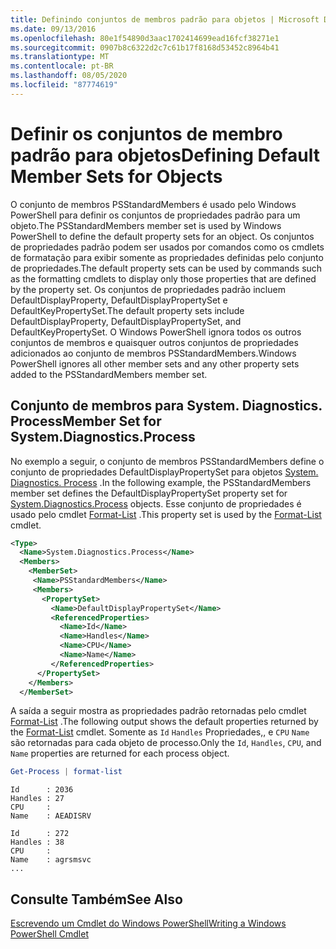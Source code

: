 ```yaml
---
title: Definindo conjuntos de membros padrão para objetos | Microsoft Docs
ms.date: 09/13/2016
ms.openlocfilehash: 80e1f54890d3aac1702414699ead16fcf38271e1
ms.sourcegitcommit: 0907b8c6322d2c7c61b17f8168d53452c8964b41
ms.translationtype: MT
ms.contentlocale: pt-BR
ms.lasthandoff: 08/05/2020
ms.locfileid: "87774619"
---
```

# <a name="defining-default-member-sets-for-objects"></a><span data-ttu-id="38d55-102">Definir os conjuntos de membro padrão para objetos</span><span class="sxs-lookup"><span data-stu-id="38d55-102">Defining Default Member Sets for Objects</span></span>

<span data-ttu-id="38d55-103">O conjunto de membros PSStandardMembers é usado pelo Windows PowerShell para definir os conjuntos de propriedades padrão para um objeto.</span><span class="sxs-lookup"><span data-stu-id="38d55-103">The PSStandardMembers member set is used by Windows PowerShell to define the default property sets for an object.</span></span> <span data-ttu-id="38d55-104">Os conjuntos de propriedades padrão podem ser usados por comandos como os cmdlets de formatação para exibir somente as propriedades definidas pelo conjunto de propriedades.</span><span class="sxs-lookup"><span data-stu-id="38d55-104">The default property sets can be used by commands such as the formatting cmdlets to display only those properties that are defined by the property set.</span></span> <span data-ttu-id="38d55-105">Os conjuntos de propriedades padrão incluem DefaultDisplayProperty, DefaultDisplayPropertySet e DefaultKeyPropertySet.</span><span class="sxs-lookup"><span data-stu-id="38d55-105">The default property sets include DefaultDisplayProperty, DefaultDisplayPropertySet, and DefaultKeyPropertySet.</span></span> <span data-ttu-id="38d55-106">O Windows PowerShell ignora todos os outros conjuntos de membros e quaisquer outros conjuntos de propriedades adicionados ao conjunto de membros PSStandardMembers.</span><span class="sxs-lookup"><span data-stu-id="38d55-106">Windows PowerShell ignores all other member sets and any other property sets added to the PSStandardMembers member set.</span></span>

## <a name="member-set-for-systemdiagnosticsprocess"></a><span data-ttu-id="38d55-107">Conjunto de membros para System. Diagnostics. Process</span><span class="sxs-lookup"><span data-stu-id="38d55-107">Member Set for System.Diagnostics.Process</span></span>

<span data-ttu-id="38d55-108">No exemplo a seguir, o conjunto de membros PSStandardMembers define o conjunto de propriedades DefaultDisplayPropertySet para objetos [System. Diagnostics. Process](/dotnet/api/System.Diagnostics.Process) .</span><span class="sxs-lookup"><span data-stu-id="38d55-108">In the following example, the PSStandardMembers member set defines the DefaultDisplayPropertySet property set for [System.Diagnostics.Process](/dotnet/api/System.Diagnostics.Process) objects.</span></span> <span data-ttu-id="38d55-109">Esse conjunto de propriedades é usado pelo cmdlet [Format-List](/powershell/module/Microsoft.PowerShell.Utility/Format-List) .</span><span class="sxs-lookup"><span data-stu-id="38d55-109">This property set is used by the [Format-List](/powershell/module/Microsoft.PowerShell.Utility/Format-List) cmdlet.</span></span>

```xml
<Type>
  <Name>System.Diagnostics.Process</Name>
  <Members>
    <MemberSet>
     <Name>PSStandardMembers</Name>
     <Members>
       <PropertySet>
         <Name>DefaultDisplayPropertySet</Name>
         <ReferencedProperties>
           <Name>Id</Name>
           <Name>Handles</Name>
           <Name>CPU</Name>
           <Name>Name</Name>
         </ReferencedProperties>
      </PropertySet>
    </Members>
  </MemberSet>
```

<span data-ttu-id="38d55-110">A saída a seguir mostra as propriedades padrão retornadas pelo cmdlet [Format-List](/powershell/module/Microsoft.PowerShell.Utility/Format-List) .</span><span class="sxs-lookup"><span data-stu-id="38d55-110">The following output shows the default properties returned by the [Format-List](/powershell/module/Microsoft.PowerShell.Utility/Format-List) cmdlet.</span></span> <span data-ttu-id="38d55-111">Somente as `Id` `Handles` Propriedades,, e `CPU` `Name` são retornadas para cada objeto de processo.</span><span class="sxs-lookup"><span data-stu-id="38d55-111">Only the `Id`, `Handles`, `CPU`, and `Name` properties are returned for each process object.</span></span>

```powershell
Get-Process | format-list
```

```output
Id      : 2036
Handles : 27
CPU     :
Name    : AEADISRV

Id      : 272
Handles : 38
CPU     :
Name    : agrsmsvc
...
```

## <a name="see-also"></a><span data-ttu-id="38d55-112">Consulte Também</span><span class="sxs-lookup"><span data-stu-id="38d55-112">See Also</span></span>

[<span data-ttu-id="38d55-113">Escrevendo um Cmdlet do Windows PowerShell</span><span class="sxs-lookup"><span data-stu-id="38d55-113">Writing a Windows PowerShell Cmdlet</span></span>](./writing-a-windows-powershell-cmdlet.md)
